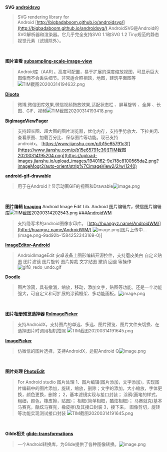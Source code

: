 **SVG**
**[androidsvg](https://github.com/BigBadaboom/androidsvg)**
>SVG rendering library for Android [http://bigbadaboom.github.io/androidsvg/](http://bigbadaboom.github.io/androidsvg/)
AndroidSVG是Android的SVG解析器和渲染器。它几乎完全支持SVG 1.1和SVG 1.2 Tiny规范的静态视觉元素（滤镜除外）。

<br>

**图片查看**
**[subsampling-scale-image-view](https://github.com/davemorrissey/subsampling-scale-image-view)**
>Android库（AAR）。高度可配置，易于扩展的深度缩放视图，可显示巨大图像而不会丢失细节。非常适合照相馆，地图，建筑平面图等
![TIM截图20200314194632.png](https://upload-images.jianshu.io/upload_images/1940162-543183ed370c6fea.png?imageMogr2/auto-orient/strip%7CimageView2/2/w/1240)

**[Diooto](https://github.com/MikaelZero/Diooto)**
>微博,微信图库效果,微信视频拖放效果,适配状态栏 、屏幕旋转 、全屏 、长图、GIF、视频![TIM截图20200314193418.png](https://upload-images.jianshu.io/upload_images/1940162-64ee83da5eb53404.png?imageMogr2/auto-orient/strip%7CimageView2/2/w/1240)

**[BigImageViewPager](https://github.com/SherlockGougou/BigImageViewPager)**
>支持超长图、超大图的图片浏览器，优化内存，支持手势放大、下拉关闭、查看原图、加载百分比、保存图片等功能。现已支持androidx。 [https://www.jianshu.com/p/b15e65791c3f](https://www.jianshu.com/p/b15e65791c3f)![TIM截图20200314195204.png](https://upload-images.jianshu.io/upload_images/1940162-9e7f8c8100565da2.png?imageMogr2/auto-orient/strip%7CimageView2/2/w/1240)

**[android-gif-drawable](https://github.com/koral--/android-gif-drawable)**
>用于在Android上显示动画GIF的视图和Drawable![image.png](https://upload-images.jianshu.io/upload_images/1940162-c590513f7a226e65.png?imageMogr2/auto-orient/strip%7CimageView2/2/w/1240)

<br>

**图片编辑**
**[Imaging](https://github.com/minetsh/Imaging)**
Android Image Edit Lib. Android 图片编辑库，微信图片编辑库![TIM截图20200314202543.png](https://upload-images.jianshu.io/upload_images/1940162-a7c80bd3edcc6f76.png?imageMogr2/auto-orient/strip%7CimageView2/2/w/1240)
###[AndroidWM](https://github.com/huangyz0918/AndroidWM)
>支持隐写术的android图像水印库。 [http://huangyz.name/AndroidWM/](http://huangyz.name/AndroidWM/)
![image.png](https://upload-images.jianshu.io/upload_images/1940162-5b2d2edcfa5aef3e.png?imageMogr2/auto-orient/strip%7CimageView2/2/w/1240)[图片上传中...(image.png-9ad92b-1584252343169-0)]

**[ImageEditor-Android](https://github.com/siwangqishiq/ImageEditor-Android)**
>AndroidImageEdit 安卓设备上图形编辑开源控件，支持磨皮美白 自定义贴图 图片滤镜 图片旋转 图片剪裁 文字贴图 撤销 回退 等操作![gif8_redo_undo.gif](https://upload-images.jianshu.io/upload_images/1940162-90f43c8e3c72b547.gif?imageMogr2/auto-orient/strip)

**[Doodle](https://github.com/1993hzw/Doodle)**
>图片涂鸦，具有撤消，缩放，移动，添加文字，贴图等功能。还是一个功能强大，可自定义和可扩展的涂鸦框架、多功能画板。![image.png](https://upload-images.jianshu.io/upload_images/1940162-5a0f8ae347f0d2e3.png?imageMogr2/auto-orient/strip%7CimageView2/2/w/1240)

<br>

**图片相册预览选择器**
**[RxImagePicker](https://github.com/BeaHugs/RxImagePicker)**
>支持AndroidX，支持图片的单选、多选、图片预览、图片文件夹切换、在选择图片时调用相机拍照
![TIM截图20200314191645.png](https://upload-images.jianshu.io/upload_images/1940162-156c8838fce03bbf.png?imageMogr2/auto-orient/strip%7CimageView2/2/w/1240)

**[ImagePicker](https://github.com/CysionLiu/ImagePicker)**
>仿微信的图片选择，支持AndroidX，适配Android Q![image.png](https://upload-images.jianshu.io/upload_images/1940162-56e3f3930564fa84.png?imageMogr2/auto-orient/strip%7CimageView2/2/w/1240)

<br>

**图片处理**
**[PhotoEdit](https://github.com/jarlen/PhotoEdit)**
>For Android studio 图片处理 1、图片编辑(图片添加，文字添加)，实现图片编辑中的图片添加，旋转，缩放，删除；文字的添加，大小缩放，字体更换，颜色更换，删除； 2，基本滤镜实现与接口封装； 涂鸦(画笔的样式，粗细，颜色，橡皮擦，贴图)； 相框(简单相框，酷炫相框)； 马赛就克(基本马赛克，酷炫马赛克，橡皮擦)及其接口封装 3，接下来， 图像剪切，旋转等功能实现测试接口封装
![TIM截图20200314191645.png](https://github.com/jarlen/PhotoEdit/blob/master/app/snapshot/device-2016-10-10-092416.png)

<br>

**Gilde相关**
**[glide-transformations](https://github.com/wasabeef/glide-transformations)**
>一个Android转换库，为Glide提供了各种图像转换。![image.png](https://upload-images.jianshu.io/upload_images/1940162-fdf8a1ef3b2fef38.png?imageMogr2/auto-orient/strip%7CimageView2/2/w/1240)
